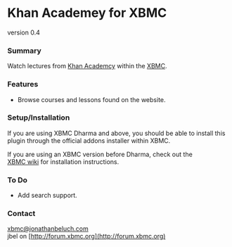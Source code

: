 Khan Academey for XBMC
=======================
version 0.4

### Summary

Watch lectures from [Khan Academcy](http://www.khanacademy.org) within 
the [XBMC](http://xbmc.org).

### Features

* Browse courses and lessons found on the website.

### Setup/Installation

If you are using XBMC Dharma and above, you should be able to install
this plugin through the official addons installer within XBMC. 

If you are using an XBMC version before Dharma, check out the  
[XBMC wiki](http://wiki.xbmc.org/?title=HOW-TO_install_and_use_plugins_in_XBMC)
for installation instructions.

### To Do

* Add search support.

### Contact

xbmc@jonathanbeluch.com  
jbel on [http://forum.xbmc.org](http://forum.xbmc.org)
